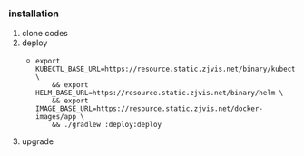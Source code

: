 ### installation
1. clone codes
2. deploy
    * ```shell
      export KUBECTL_BASE_URL=https://resource.static.zjvis.net/binary/kubectl \
          && export HELM_BASE_URL=https://resource.static.zjvis.net/binary/helm \
          && export IMAGE_BASE_URL=https://resource.static.zjvis.net/docker-images/app \
          && ./gradlew :deploy:deploy
      ```
3. upgrade
